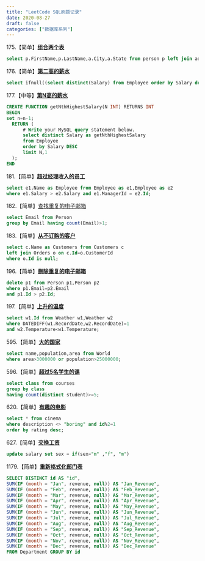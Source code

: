 ```yaml
---
title: "LeetCode SQL刷题记录"
date: 2020-08-27
draft: false
categories: ["数据库系列"]
---
```



175.【简单】**[组合两个表](https://leetcode-cn.com/problems/combine-two-tables/)**
```sql
select p.FirstName,p.LastName,a.City,a.State from person p left join address a on p.personid=a.personid;
```

176.【简单】**[第二高的薪水](https://leetcode-cn.com/problems/second-highest-salary/)**
```sql
select ifnull((select distinct(Salary) from Employee order by Salary desc limit 1,1),null) as SecondHighestSalary;
```

177.【中等】**[第N高的薪水](https://leetcode-cn.com/problems/nth-highest-salary/)**
```sql
CREATE FUNCTION getNthHighestSalary(N INT) RETURNS INT
BEGIN
set n=n-1;
  RETURN (
      # Write your MySQL query statement below.
      select distinct Salary as getNthHighestSalary
      from Employee
      order by Salary DESC
      limit N,1
  );
END
```

181.【简单】**[超过经理收入的员工](https://leetcode-cn.com/problems/employees-earning-more-than-their-managers/)**
```sql
select e1.Name as Employee from Employee as e1,Employee as e2
where e1.Salary > e2.Salary and e1.ManagerId = e2.Id;
```

182.【简单】[查找重复的电子邮箱](https://leetcode-cn.com/problems/duplicate-emails/)
```sql
select Email from Person
group by Email having count(Email)>1;
```

183.【简单】**[从不订购的客户](https://leetcode-cn.com/problems/customers-who-never-order/)**
```sql
select c.Name as Customers from Customers c
left join Orders o on c.Id=o.CustomerId
where o.Id is null;
```

196.【简单】**[删除重复的电子邮箱](https://leetcode-cn.com/problems/delete-duplicate-emails/)**
```sql
delete p1 from Person p1,Person p2
where p1.Email=p2.Email
and p1.Id > p2.Id;
```

197.【简单】**[上升的温度](https://leetcode-cn.com/problems/rising-temperature/)**
```sql
select w1.Id from Weather w1,Weather w2
where DATEDIFF(w1.RecordDate,w2.RecordDate)=1
and w2.Temperature<w1.Temperature;
```

595.【简单】**[大的国家](https://leetcode-cn.com/problems/big-countries/)**
```sql
select name,population,area from World
where area>3000000 or population>25000000;
```

596.【简单】**[超过5名学生的课](https://leetcode-cn.com/problems/classes-more-than-5-students/)**
```sql
select class from courses
group by class
having count(distinct student)>=5;
```

620.【简单】**[有趣的电影](https://leetcode-cn.com/problems/not-boring-movies/)**
```sql
select * from cinema
where description <> "boring" and id%2=1
order by rating desc;
```

627.【简单】**[交换工资](https://leetcode-cn.com/problems/swap-salary/)**
```sql
update salary set sex = if(sex="m" ,"f", "m")
```

1179.【简单】**[重新格式化部门表](https://leetcode-cn.com/problems/reformat-department-table/)**
```sql
SELECT DISTINCT id AS "id",
SUM(IF (month = "Jan", revenue, null)) AS "Jan_Revenue",
SUM(IF (month = "Feb", revenue, null)) AS "Feb_Revenue",
SUM(IF (month = "Mar", revenue, null)) AS "Mar_Revenue",
SUM(IF (month = "Apr", revenue, null)) AS "Apr_Revenue",
SUM(IF (month = "May", revenue, null)) AS "May_Revenue",
SUM(IF (month = "Jun", revenue, null)) AS "Jun_Revenue",
SUM(IF (month = "Jul", revenue, null)) AS "Jul_Revenue",
SUM(IF (month = "Aug", revenue, null)) AS "Aug_Revenue",
SUM(IF (month = "Sep", revenue, null)) AS "Sep_Revenue",
SUM(IF (month = "Oct", revenue, null)) AS "Oct_Revenue",
SUM(IF (month = "Nov", revenue, null)) AS "Nov_Revenue",
SUM(IF (month = "Dec", revenue, null)) AS "Dec_Revenue" 
FROM Department GROUP BY id
```
